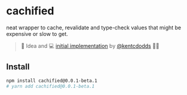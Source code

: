 # cachified

neat wrapper to cache, revalidate and type-check values that might be expensive or slow to get.

> 🤔 Idea and 💻 [initial implementation](https://github.com/kentcdodds/kentcdodds.com/blob/3efd0d3a07974ece0ee64d665f5e2159a97585df/app/utils/cache.server.ts) by [@kentcdodds](https://github.com/kentcdodds) 👏💜

## Install

```sh
npm install cachified@0.0.1-beta.1
# yarn add cachified@0.0.1-beta.1
```
